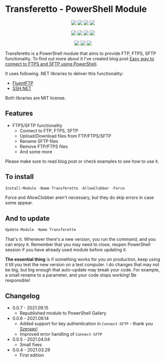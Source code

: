 ﻿# Transferetto - PowerShell Module

<p align="center">
  <a href="https://dev.azure.com/evotecpl/Transferetto/_build/results?buildId=latest"><img src="https://img.shields.io/azure-devops/build/evotecpl/39c74615-8f34-4af0-a835-68dc33f9214f/14?label=Azure%20Pipelines&style=flat-square"></a>
  <a href="https://www.powershellgallery.com/packages/Transferetto"><img src="https://img.shields.io/powershellgallery/v/Transferetto.svg?style=flat-square"></a>
  <a href="https://www.powershellgallery.com/packages/Transferetto"><img src="https://img.shields.io/powershellgallery/vpre/Transferetto.svg?label=powershell%20gallery%20preview&colorB=yellow&style=flat-square"></a>
  <a href="https://github.com/EvotecIT/Transferetto"><img src="https://img.shields.io/github/license/EvotecIT/Transferetto.svg?style=flat-square"></a>
</p>

<p align="center">
  <a href="https://www.powershellgallery.com/packages/Transferetto"><img src="https://img.shields.io/powershellgallery/p/Transferetto.svg?style=flat-square"></a>
  <a href="https://github.com/EvotecIT/Transferetto"><img src="https://img.shields.io/github/languages/top/evotecit/Transferetto.svg?style=flat-square"></a>
  <a href="https://github.com/EvotecIT/Transferetto"><img src="https://img.shields.io/github/languages/code-size/evotecit/Transferetto.svg?style=flat-square"></a>
  <a href="https://www.powershellgallery.com/packages/Transferetto"><img src="https://img.shields.io/powershellgallery/dt/Transferetto.svg?style=flat-square"></a>
</p>

<p align="center">
  <a href="https://twitter.com/PrzemyslawKlys"><img src="https://img.shields.io/twitter/follow/PrzemyslawKlys.svg?label=Twitter%20%40PrzemyslawKlys&style=flat-square&logo=twitter"></a>
  <a href="https://evotec.xyz/hub"><img src="https://img.shields.io/badge/Blog-evotec.xyz-2A6496.svg?style=flat-square"></a>
  <a href="https://www.linkedin.com/in/pklys"><img src="https://img.shields.io/badge/LinkedIn-pklys-0077B5.svg?logo=LinkedIn&style=flat-square"></a>
</p>

Transferetto is a PowerShell module that aims to provide FTP, FTPS, SFTP functionality. To find out more about it I've created blog post [Easy way to connect to FTPS and SFTP using PowerShell](https://evotec.xyz/easy-way-to-connect-to-ftps-and-sftp-using-powershell/).

It uses following .NET libraries to deliver this functionality:

- [FluentFTP](https://github.com/robinrodricks/FluentFTP)
- [SSH.NET](https://github.com/sshnet/SSH.NET/)

Both libraries are MIT license.

## Features

- FTPS/SFTP functionality
  - Connect to FTP, FTPS, SFTP
  - Upload/Download files from FTP/FTPS/SFTP
  - Rename SFTP files
  - Remove FTP/FTPS files
  - And some more

Please make sure to read blog post or check examples to see how to use it.

## To install

```powershell
Install-Module -Name Transferetto -AllowClobber -Force
```

Force and AllowClobber aren't necessary, but they do skip errors in case some appear.

## And to update

```powershell
Update-Module -Name Transferetto
```

That's it. Whenever there's a new version, you run the command, and you can enjoy it. Remember that you may need to close, reopen PowerShell session if you have already used module before updating it.

**The essential thing** is if something works for you on production, keep using it till you test the new version on a test computer. I do changes that may not be big, but big enough that auto-update may break your code. For example, a small rename to a parameter, and your code stops working! Be responsible!

## Changelog

- 0.0.7 - 2021.09.15
  - Republished module to PowerShell Gallery
- 0.0.6 - 2021.09.14
  - Added support for key authentication in `Connect-SFTP` - thank you [Szeraax!](https://github.com/EvotecIT/Transferetto/pull/3)
  - Improved error handling of `Connect-SFTP`
- 0.0.5 - 2021.04.04
  - Small fixes
- 0.0.4 - 2021.03.29
  - First edition
